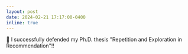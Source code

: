 ```yaml
---
layout: post
date: 2024-02-21 17:17:00-0400
inline: true
---
```


:tada: I successfully defended my Ph.D. thesis "Repetition and Exploration in Recommendation"!!